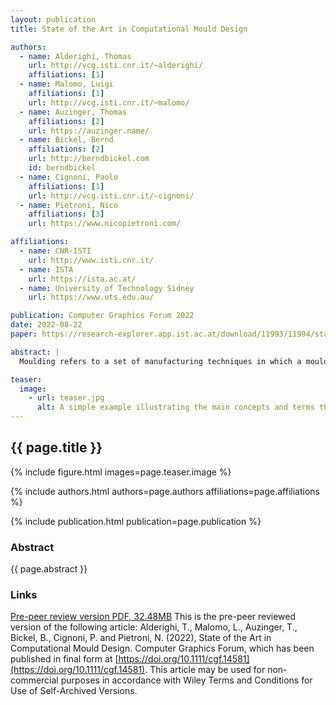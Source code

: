 ```yaml
---
layout: publication
title: State of the Art in Computational Mould Design

authors:
  - name: Alderighi, Thomas
    url: http://vcg.isti.cnr.it/~alderighi/
    affiliations: [1]
  - name: Malomo, Luigi
    affiliations: [1]
    url: http://vcg.isti.cnr.it/~malomo/
  - name: Auzinger, Thomas
    affiliations: [2]
    url: https://auzinger.name/
  - name: Bickel, Bernd
    affiliations: [2]
    url: http://berndbickel.com
    id: berndbickel
  - name: Cignoni, Paolo
    affiliations: [1]
    url: http://vcg.isti.cnr.it/~cignoni/
  - name: Pietroni, Nico
    affiliations: [3]
    url: https://www.nicopietroni.com/

affiliations:
  - name: CNR-ISTI
    url: http://www.isti.cnr.it/
  - name: ISTA
    url: https://ista.ac.at/
  - name: University of Technology Sidney
    url: https://www.uts.edu.au/

publication: Computer Graphics Forum 2022 
date: 2022-08-22
paper: https://research-explorer.app.ist.ac.at/download/11993/11994/star_molding_preprint.pdf

abstract: |
  Moulding refers to a set of manufacturing techniques in which a mould, usually a cavity or a solid frame, is used to shape a liquid or pliable material into an object of the desired shape. The popularity of moulding comes from its effectiveness, scalability and versatility in terms of employed materials. Its relevance as a fabrication process is demonstrated by the extensive literature covering different aspects related to mould design, from material flow simulation to the automation of mould geometry design. In this state-of-the-art report, we provide an extensive review of the automatic methods for the design of moulds, focusing on contributions from a geometric perspective. We classify existing mould design methods based on their computational approach and the nature of their target moulding process. We summarize the relationships between computational approaches and moulding techniques, highlighting their strengths and limitations. Finally, we discuss potential future research directions.

teaser:
  image:
    - url: teaser.jpg
      alt: A simple example illustrating the main concepts and terms that describe a casting mold
---
```


## {{ page.title }}

{% include figure.html images=page.teaser.image %}

{% include authors.html authors=page.authors affiliations=page.affiliations %}

{% include publication.html publication=page.publication %}

### Abstract

{{ page.abstract }}

### Links

[Pre-peer review version PDF, 32.48MB]({{page.paper}}) This is the pre-peer reviewed version of the following article: Alderighi, T., Malomo, L., Auzinger, T., Bickel, B., Cignoni, P. and Pietroni, N. (2022), State of the Art in Computational Mould Design. Computer Graphics Forum, which has been published in final form at [https://doi.org/10.1111/cgf.14581](https://doi.org/10.1111/cgf.14581). This article may be used for non-commercial purposes in accordance with Wiley Terms and Conditions for Use of Self-Archived Versions.
